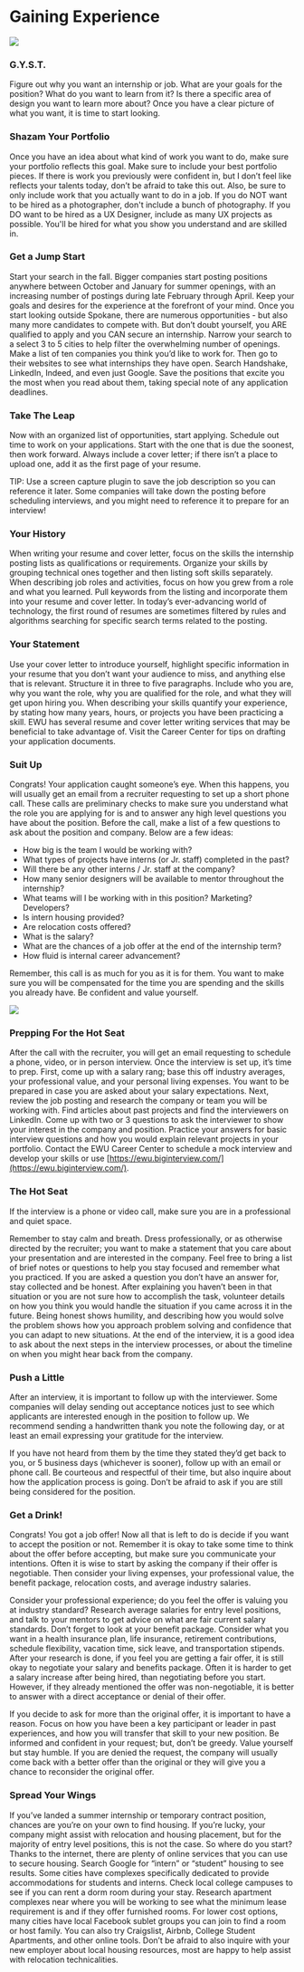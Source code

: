 # Gaining Experience

![](../images/classroom.jpg)

### G.Y.S.T.

Figure out why you want an internship or job. What are your goals for the position? What do you want to learn from it? Is there a specific area of design you want to learn more about? Once you have a clear picture of what you want, it is time to start looking.

### Shazam Your **Portfolio**

Once you have an idea about what kind of work you want to do, make sure your portfolio reflects this goal. Make sure to include your best portfolio pieces. If there is work you previously were confident in, but I don’t feel like reflects your talents today, don’t be afraid to take this out. Also, be sure to only include work that you actually want to do in a job. If you do NOT want to be hired as a photographer, don't include a bunch of photography. If you DO want to be hired as a UX Designer, include as many UX projects as possible. You'll be hired for what you show you understand and are skilled in.

### Get a Jump Start

Start your search in the fall. Bigger companies start posting positions anywhere between October and January for summer openings, with an increasing number of postings during late February through April. Keep your goals and desires for the experience at the forefront of your mind. Once you start looking outside Spokane, there are numerous opportunities - but also many more candidates to compete with. But don’t doubt yourself, you ARE qualified to apply and you CAN secure an internship. Narrow your search to a select 3 to 5 cities to help filter the overwhelming number of openings. Make a list of ten companies you think you’d like to work for. Then go to their websites to see what internships they have open. Search Handshake, LinkedIn, Indeed, and even just Google. Save the positions that excite you the most when you read about them, taking special note of any application deadlines.

### Take The Leap

Now with an organized list of opportunities, start applying. Schedule out time to work on your applications. Start with the one that is due the soonest, then work forward. Always include a cover letter; if there isn’t a place to upload one, add it as the first page of your resume.

TIP: Use a screen capture plugin to save the job description so you can reference it later. Some companies will take down the posting before scheduling interviews, and you might need to reference it to prepare for an interview!

### Your History

When writing your resume and cover letter, focus on the skills the internship posting lists as qualifications or requirements. Organize your skills by grouping technical ones together and then listing soft skills separately. When describing job roles and activities, focus on how you grew from a role and what you learned. Pull keywords from the listing and incorporate them into your resume and cover letter. In today’s ever-advancing world of technology, the first round of resumes are sometimes filtered by rules and algorithms searching for specific search terms related to the posting.

### Your Statement

Use your cover letter to introduce yourself, highlight specific information in your resume that you don’t want your audience to miss, and anything else that is relevant. Structure it in three to five paragraphs. Include who you are, why you want the role, why you are qualified for the role, and what they will get upon hiring you. When describing your skills quantify your experience, by stating how many years, hours, or projects you have been practicing a skill. EWU has several resume and cover letter writing services that may be beneficial to take advantage of. Visit the Career Center for tips on drafting your application documents.

### Suit Up

Congrats! Your application caught someone’s eye. When this happens, you will usually get an email from a recruiter requesting to set up a short phone call. These calls are preliminary checks to make sure you understand what the role you are applying for is and to answer any high level questions you have about the position. Before the call, make a list of a few questions to ask about the position and company. Below are a few ideas:

* How big is the team I would be working with?
* What types of projects have interns \(or Jr. staff\) completed in the past?
* Will there be any other interns / Jr. staff at the company?
* How many senior designers will be available to mentor throughout the internship?
* What teams will I be working with in this position? Marketing? Developers?
* Is intern housing provided?
* Are relocation costs offered?
* What is the salary?
* What are the chances of a job offer at the end of the internship term?
* How fluid is internal career advancement?

Remember, this call is as much for you as it is for them. You want to make sure you will be compensated for the time you are spending and the skills you already have. Be confident and value yourself.

![](../images/showcase-_page_11.jpg)

### Prepping For the Hot Seat

After the call with the recruiter, you will get an email requesting to schedule a phone, video, or in person interview. Once the interview is set up, it’s time to prep. First, come up with a salary rang; base this off industry averages, your professional value, and your personal living expenses. You want to be prepared in case you are asked about your salary expectations. Next, review the job posting and research the company or team you will be working with. Find articles about past projects and find the interviewers on LinkedIn. Come up with two or 3 questions to ask the interviewer to show your interest in the company and position. Practice your answers for basic interview questions and how you would explain relevant projects in your portfolio. Contact the EWU Career Center to schedule a mock interview and develop your skills or use [https://ewu.biginterview.com/](https://ewu.biginterview.com/).

### The Hot Seat

If the interview is a phone or video call, make sure you are in a professional and quiet space.

Remember to stay calm and breath. Dress professionally, or as otherwise directed by the recruiter; you want to make a statement that you care about your presentation and are interested in the company. Feel free to bring a list of brief notes or questions to help you stay focused and remember what you practiced. If you are asked a question you don’t have an answer for, stay collected and be honest. After explaining you haven’t been in that situation or you are not sure how to accomplish the task, volunteer details on how you think you would handle the situation if you came across it in the future. Being honest shows humility, and describing how you would solve the problem shows how you approach problem solving and confidence that you can adapt to new situations. At the end of the interview, it is a good idea to ask about the next steps in the interview processes, or about the timeline on when you might hear back from the company.

### Push a Little

After an interview, it is important to follow up with the interviewer. Some companies will delay sending out acceptance notices just to see which applicants are interested enough in the position to follow up. We recommend sending a handwritten thank you note the following day, or at least an email expressing your gratitude for the interview.

If you have not heard from them by the time they stated they’d get back to you, or 5 business days \(whichever is sooner\), follow up with an email or phone call. Be courteous and respectful of their time, but also inquire about how the application process is going. Don’t be afraid to ask if you are still being considered for the position.

### Get a Drink!

Congrats! You got a job offer! Now all that is left to do is decide if you want to accept the position or not. Remember it is okay to take some time to think about the offer before accepting, but make sure you communicate your intentions. Often it is wise to start by asking the company if their offer is negotiable. Then consider your living expenses, your professional value, the benefit package, relocation costs, and average industry salaries.

Consider your professional experience; do you feel the offer is valuing you at industry standard? Research average salaries for entry level positions, and talk to your mentors to get advice on what are fair current salary standards. Don’t forget to look at your benefit package. Consider what you want in a health insurance plan, life insurance, retirement contributions, schedule flexibility, vacation time, sick leave, and transportation stipends. After your research is done, if you feel you are getting a fair offer, it is still okay to negotiate your salary and benefits package. Often it is harder to get a salary increase after being hired, than negotiating before you start. However, if they already mentioned the offer was non-negotiable, it is better to answer with a direct acceptance or denial of their offer.

If you decide to ask for more than the original offer, it is important to have a reason. Focus on how you have been a key participant or leader in past experiences, and how you will transfer that skill to your new position. Be informed and confident in your request; but, don’t be greedy. Value yourself but stay humble. If you are denied the request, the company will usually come back with a better offer than the original or they will give you a chance to reconsider the original offer.

### Spread Your Wings

If you’ve landed a summer internship or temporary contract position, chances are you’re on your own to find housing. If you’re lucky, your company might assist with relocation and housing placement, but for the majority of entry level positions, this is not the case. So where do you start? Thanks to the internet, there are plenty of online services that you can use to secure housing. Search Google for “intern” or “student” housing to see results. Some cities have complexes specifically dedicated to provide accommodations for students and interns. Check local college campuses to see if you can rent a dorm room during your stay. Research apartment complexes near where you will be working to see what the minimum lease requirement is and if they offer furnished rooms. For lower cost options, many cities have local Facebook sublet groups you can join to find a room or host family. You can also try Craigslist, Airbnb, College Student Apartments, and other online tools. Don’t be afraid to also inquire with your new employer about local housing resources, most are happy to help assist with relocation technicalities.

